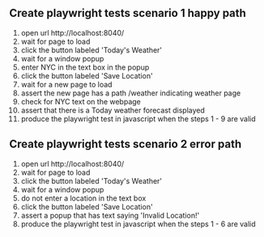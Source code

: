 ## Create playwright tests scenario 1 happy path
1. open url  http://localhost:8040/ 
2. wait for page to load
3. click the button labeled 'Today's Weather' 
4. wait for a window popup
5. enter NYC in the text box in the popup
6. click the button labeled 'Save Location'
7. wait for a new page to load
7. assert the new page has a path /weather indicating weather page
8. check for NYC text on the webpage 
9. assert that there is a Today weather forecast displayed 
10. produce the playwright test in javascript when the steps 1 - 9 are valid


## Create playwright tests scenario 2 error path
1. open url  http://localhost:8040/ 
2. wait for page to load
3. click the button labeled 'Today's Weather' 
4. wait for a window popup
5. do not enter a location in the text box
5. click the button labeled 'Save Location'
6. assert a popup that has text saying 'Invalid Location!'
7. produce the playwright test in javascript when the steps 1 - 6 are valid
